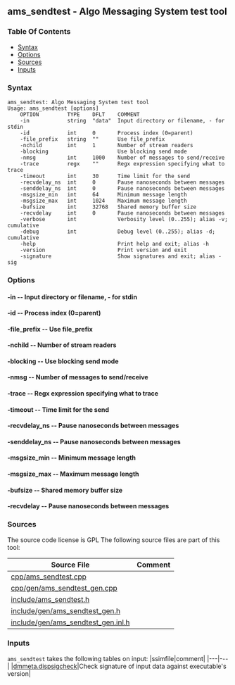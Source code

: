 ## ams_sendtest - Algo Messaging System test tool


### Table Of Contents
<a href="#table-of-contents"></a>
* [Syntax](#syntax)
* [Options](#options)
* [Sources](#sources)
* [Inputs](#inputs)

### Syntax
<a href="#syntax"></a>
```
ams_sendtest: Algo Messaging System test tool
Usage: ams_sendtest [options]
    OPTION         TYPE    DFLT    COMMENT
    -in            string  "data"  Input directory or filename, - for stdin
    -id            int     0       Process index (0=parent)
    -file_prefix   string  ""      Use file_prefix
    -nchild        int     1       Number of stream readers
    -blocking                      Use blocking send mode
    -nmsg          int     1000    Number of messages to send/receive
    -trace         regx    ""      Regx expression specifying what to trace
    -timeout       int     30      Time limit for the send
    -recvdelay_ns  int     0       Pause nanoseconds between messages
    -senddelay_ns  int     0       Pause nanoseconds between messages
    -msgsize_min   int     64      Minimum message length
    -msgsize_max   int     1024    Maximum message length
    -bufsize       int     32768   Shared memory buffer size
    -recvdelay     int     0       Pause nanoseconds between messages
    -verbose       int             Verbosity level (0..255); alias -v; cumulative
    -debug         int             Debug level (0..255); alias -d; cumulative
    -help                          Print help and exit; alias -h
    -version                       Print version and exit
    -signature                     Show signatures and exit; alias -sig

```

### Options
<a href="#options"></a>

#### -in -- Input directory or filename, - for stdin
<a href="#-in"></a>

#### -id -- Process index (0=parent)
<a href="#-id"></a>

#### -file_prefix -- Use file_prefix
<a href="#-file_prefix"></a>

#### -nchild -- Number of stream readers
<a href="#-nchild"></a>

#### -blocking -- Use blocking send mode
<a href="#-blocking"></a>

#### -nmsg -- Number of messages to send/receive
<a href="#-nmsg"></a>

#### -trace -- Regx expression specifying what to trace
<a href="#-trace"></a>

#### -timeout -- Time limit for the send
<a href="#-timeout"></a>

#### -recvdelay_ns -- Pause nanoseconds between messages
<a href="#-recvdelay_ns"></a>

#### -senddelay_ns -- Pause nanoseconds between messages
<a href="#-senddelay_ns"></a>

#### -msgsize_min -- Minimum message length
<a href="#-msgsize_min"></a>

#### -msgsize_max -- Maximum message length
<a href="#-msgsize_max"></a>

#### -bufsize -- Shared memory buffer size
<a href="#-bufsize"></a>

#### -recvdelay -- Pause nanoseconds between messages
<a href="#-recvdelay"></a>

### Sources
<a href="#sources"></a>
The source code license is GPL
The following source files are part of this tool:

|Source File|Comment|
|---|---|
|[cpp/ams_sendtest.cpp](/cpp/ams_sendtest.cpp)||
|[cpp/gen/ams_sendtest_gen.cpp](/cpp/gen/ams_sendtest_gen.cpp)||
|[include/ams_sendtest.h](/include/ams_sendtest.h)||
|[include/gen/ams_sendtest_gen.h](/include/gen/ams_sendtest_gen.h)||
|[include/gen/ams_sendtest_gen.inl.h](/include/gen/ams_sendtest_gen.inl.h)||

### Inputs
<a href="#inputs"></a>
`ams_sendtest` takes the following tables on input:
|ssimfile|comment|
|---|---|
|[dmmeta.dispsigcheck](/txt/ssimdb/dmmeta/dispsigcheck.md)|Check signature of input data against executable's version|

